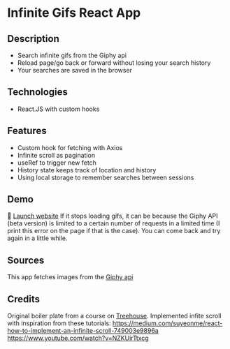 # Infinite Gifs React App

## Description

- Search infinite gifs from the Giphy api
- Reload page/go back or forward without losing your search history
- Your searches are saved in the browser

## Technologies

- React.JS with custom hooks

## Features

- Custom hook for fetching with Axios
- Infinite scroll as pagination
- useRef to trigger new fetch
- History state keeps track of location and history
- Using local storage to remember searches between sessions

## Demo

🚀 [Launch website](https://jennysvensson.github.io/infinite-gifs/)
If it stops loading gifs, it can be because the Giphy API (beta version) is limited to a certain number of requests in a limited time (I print this error on the page if that is the case). You can come back and try again in a little while.

## Sources

This app fetches images from the [Giphy api](https://developers.giphy.com/)

## Credits

Original boiler plate from a course on [Treehouse](https://teamtreehouse.com/).
Implemented infite scroll with inspiration from these tutorials:
https://medium.com/suyeonme/react-how-to-implement-an-infinite-scroll-749003e9896a
https://www.youtube.com/watch?v=NZKUirTtxcg

